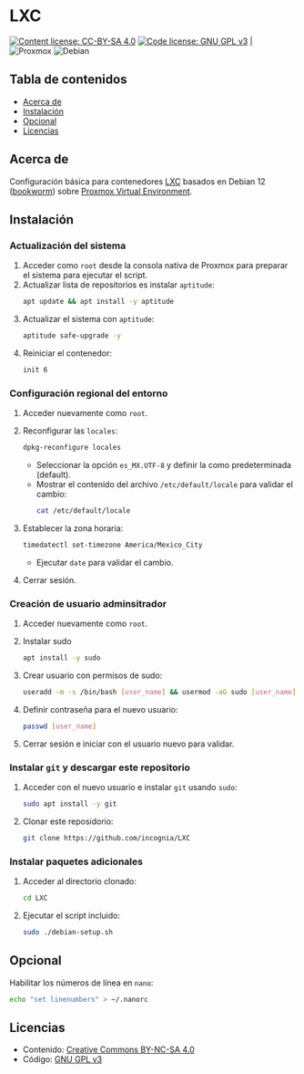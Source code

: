 # LXC
[![Content license: CC-BY-SA 4.0](https://img.shields.io/badge/Content-CC_BY--NC--SA_4.0-05b5da.svg)](https://creativecommons.org/licenses/by-nc-sa/4.0/) [![Code license: GNU GPL v3](https://img.shields.io/badge/Code-GNU_GPL_v3-bd0000.svg)](https://www.gnu.org/licenses/gpl-3.0.en.html) | ![Proxmox](https://img.shields.io/badge/Proxmox-v8.0.3-e57000.svg) ![Debian](https://img.shields.io/badge/Debian-v12.4-d80150.svg)

## Tabla de contenidos

- [Acerca de](#acerca-de)
- [Instalación](#instalación)
- [Opcional](#opcional)
- [Licencias](#licencias)

## Acerca de

Configuración básica para contenedores [LXC](https://linuxcontainers.org/lxc/introduction/) basados en Debian 12 ([bookworm](https://www.debian.org/releases/bookworm/)) sobre [Proxmox Virtual Environment](https://www.proxmox.com/en/proxmox-virtual-environment/overview).

## Instalación

### Actualización del sistema

1. Acceder como `root` desde la consola nativa de Proxmox para preparar el sistema para ejecutar el script.
2. Actualizar lista de repositorios es instalar `aptitude`:
    ```bash
    apt update && apt install -y aptitude
    ```
3. Actualizar el sistema con `aptitude`:
    ```bash
    aptitude safe-upgrade -y
    ```
4. Reiniciar el contenedor:
    ```bash
    init 6
    ```

### Configuración regional del entorno

1. Acceder nuevamente como `root`.

2. Reconfigurar las `locales`:
    ```bash
    dpkg-reconfigure locales
    ```
   - Seleccionar la opción `es_MX.UTF-8` y definir la como predeterminada (default).
   - Mostrar el contenido del archivo `/etc/default/locale` para validar el cambio:
      ```bash
      cat /etc/default/locale
      ```

3. Establecer la zona horaria:
    ```bash
    timedatectl set-timezone America/Mexico_City
    ```
   - Ejecutar `date` para validar el cambio.

4. Cerrar sesión.

### Creación de usuario adminsitrador

1. Acceder nuevamente como `root`.

2. Instalar sudo
    ```bash
    apt install -y sudo
    ```

3. Crear usuario con permisos de sudo:
    ```bash
    useradd -m -s /bin/bash [user_name] && usermod -aG sudo [user_name]
    ```

4. Definir contraseña para el nuevo usuario:
    ```bash
    passwd [user_name]
    ```

5. Cerrar sesión e iniciar con el usuario nuevo para validar.

### Instalar `git` y descargar este repositorio

1. Acceder con el nuevo usuario e instalar `git` usando `sudo`:
    ```bash
    sudo apt install -y git
    ```
2. Clonar este reposidorio:
    ```bash
    git clone https://github.com/incognia/LXC
    ```
### Instalar paquetes adicionales

1. Acceder al directorio clonado:
    ```bash
    cd LXC
    ```
2. Ejecutar el script incluido:
    ```bash
    sudo ./debian-setup.sh
    ```

## Opcional

Habilitar los números de línea en `nano`:
```bash
echo "set linenumbers" > ~/.nanorc
```

## Licencias

- Contenido: [Creative Commons BY-NC-SA 4.0](https://creativecommons.org/licenses/by-nc-sa/4.0/)
- Código: [GNU GPL v3](https://www.gnu.org/licenses/gpl-3.0.en.html)